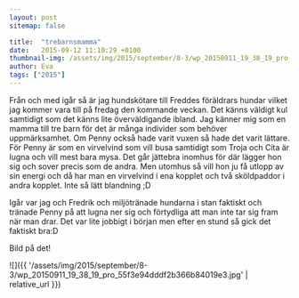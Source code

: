 ```yaml
---
layout: post
sitemap: false

title:  "trebarnsmamma"
date:   2015-09-12 11:10:29 +0100
thumbnail-img: /assets/img/2015/september/8-3/wp_20150911_19_38_19_pro_55f3e94dddf2b366b84019e3.jpg
author: Eva
tags: ["2015"]
---
```


Från och med igår så är jag hundskötare till Freddes föräldrars hundar vilket jag kommer vara till på fredag den kommande veckan. Det känns väldigt kul samtidigt som det känns lite överväldigande ibland. Jag känner mig som en mamma till tre barn för det är många individer som behöver uppmärksamhet. Om Penny också hade varit vuxen så hade det varit lättare. För Penny är som en virvelvind som vill busa samtidigt som Troja och Cita är lugna och vill mest bara mysa. Det går jättebra inomhus för där lägger hon sig och sover precis som de andra. Men utomhus så vill hon ju få utlopp av sin energi och då har man en virvelvind i ena kopplet och två sköldpaddor i andra kopplet. Inte så lätt blandning ;D 

Igår var jag och Fredrik och miljötränade hundarna i stan faktiskt och tränade Penny på att lugna ner sig och förtydliga att man inte tar sig fram när man drar. Det var lite jobbigt i början men efter en stund så gick det faktiskt bra:D 

Bild på det!

![]({{ '/assets/img/2015/september/8-3/wp_20150911_19_38_19_pro_55f3e94dddf2b366b84019e3.jpg'  | relative_url }})

